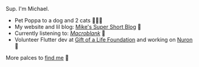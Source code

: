 Sup. I'm Michael.

- Pet Poppa to a dog and 2 cats 🐶🐱🐱
- My website and lil blog: [Mike's Super Short Blog](https://michaelraymond.dev/) 📝
- Currently listening to: [_Macroblank_](https://www.youtube.com/@Macroblank) 🌊
- Volunteer Flutter dev at [Gift of a Life Foundation](https://goalfoundation.us/) and working on [Nuron](https://thenuronway.com/) 🧠

More palces to [find me](https://www.biodrop.io/mjr2595) 🔗
